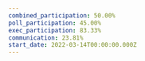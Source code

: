 ```yaml
---
combined_participation: 50.00%
poll_participation: 45.00%
exec_participation: 83.33%
communication: 23.81%
start_date: 2022-03-14T00:00:00.000Z
---
```


